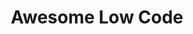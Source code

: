 ---
title: "Awesome Low Code"
excerpt: "Awesome Low Code platforms, vendors, tools and resources"
categories:
  - projects
header:
  teaser: /assets/images/projects/awesomelowcode.png 
  image: /assets/images/projects/awesomelowcode.png
priority: 4
link: https://github.com/zenitysec/awesome-low-code
---